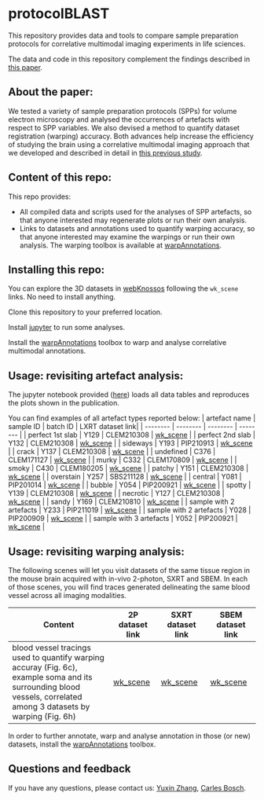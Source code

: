 # protocolBLAST
This repository provides data and tools to compare sample preparation protocols for correlative multimodal imaging experiments in life sciences.

The data and code in this repository complement the findings described in [this paper](https://doi.org/10.3389/fcell.2022.880696). 

## About the paper:
We tested a variety of sample preparation protocols (SPPs) for volume electron microscopy and analysed the occurrences of artefacts with respect to SPP variables. We also devised a method to quantify dataset registration (warping) accuracy. Both advances help increase the efficiency of studying the brain using a correlative multimodal imaging approach that we developed and described in detail in [this previous study](https://www.nature.com/articles/s41467-022-30199-6).

## Content of this repo:
This repo provides:
- All compiled data and scripts used for the analyses of SPP artefacts, so that anyone interested may regenerate plots or run their own analysis.
- Links to datasets and annotations used to quantify warping accuracy, so that anyone interested may examine the warpings or run their own analysis. The warping toolbox is available at [warpAnnotations](https://github.com/FrancisCrickInstitute/warpAnnotations).

## Installing this repo:
You can explore the 3D datasets in [webKnossos](https://webknossos.org/) following the `wk_scene` links. No need to install anything. 

Clone this repository to your preferred location. 

Install [jupyter](https://jupyter.org/install) to run some analyses.

Install the [warpAnnotations](https://github.com/FrancisCrickInstitute/warpAnnotations) toolbox to warp and analyse correlative multimodal annotations.

## Usage: revisiting artefact analysis:
The jupyter notebook provided ([here](https://github.com/FrancisCrickInstitute/protocolBLAST/tree/main/1-analysis)) loads all data tables and reproduces the plots shown in the publication. 

You can find examples of all artefact types reported below:
| artefact name | sample ID | batch ID | LXRT dataset link| 
| -------- | -------- | -------- | -------- |
| perfect 1st slab | Y129 | CLEM210308 | [wk_scene](https://wklink.org/4525) |
| perfect 2nd slab | Y132 | CLEM210308 | [wk_scene](https://wklink.org/9035) |
| sideways | Y193 | PIP210913 | [wk_scene](https://wklink.org/6754) |
| crack | Y137 | CLEM210308 | [wk_scene](https://wklink.org/5768) |
| undefined | C376 | CLEM171127 | [wk_scene](https://wklink.org/3522) |
| murky | C332 | CLEM170809 | [wk_scene](https://wklink.org/8644) |
| smoky | C430 | CLEM180205 | [wk_scene](https://wklink.org/5062) |
| patchy | Y151 | CLEM210308 | [wk_scene](https://wklink.org/1534) |
| overstain | Y257 | SBS211128 | [wk_scene](https://wklink.org/2971) |
| central | Y081 | PIP201014 | [wk_scene](https://wklink.org/1925) |
| bubble | Y054 | PIP200921 | [wk_scene](https://wklink.org/3835) |
| spotty | Y139 | CLEM210308 | [wk_scene](https://wklink.org/8480) |
| necrotic | Y127 | CLEM210308 | [wk_scene](https://wklink.org/9399) |
| sandy | Y169 | CLEM210810 | [wk_scene](https://wklink.org/9182) |
| sample with 2 artefacts | Y233 | PIP211019 | [wk_scene](https://wklink.org/5027) |
| sample with 2 artefacts | Y028 | PIP200909 | [wk_scene](https://wklink.org/2266) |
| sample with 3 artefacts | Y052 | PIP200921 | [wk_scene](https://wklink.org/6084) |

## Usage: revisiting warping analysis:
The following scenes will let you visit datasets of the same tissue region in the mouse brain acquired with in-vivo 2-photon, SXRT and SBEM. In each of those scenes, you will find traces generated delineating the same blood vessel across all imaging modalities. 

| Content | 2P dataset link | SXRT dataset link | SBEM dataset link |
| --------| --------------- | ----------------- | ----------------- |
| blood vessel tracings used to quantify warping accuray (Fig. 6c),<br />example soma and its surrounding blood vessels, correlated among 3 datasets by warping (Fig. 6h) | [wk_scene](https://wklink.org/4525) | [wk_scene](https://wklink.org/6137) | [wk_scene](https://wklink.org/6224) |

In order to further annotate, warp and analyse annotation in those (or new) datasets, install the [warpAnnotations](https://github.com/FrancisCrickInstitute/warpAnnotations) toolbox.

## Questions and feedback
If you have any questions, please contact us: [Yuxin Zhang](mailto:yuxin.zhang@crick.ac.uk), [Carles Bosch](mailto:carles.bosch@crick.ac.uk).





